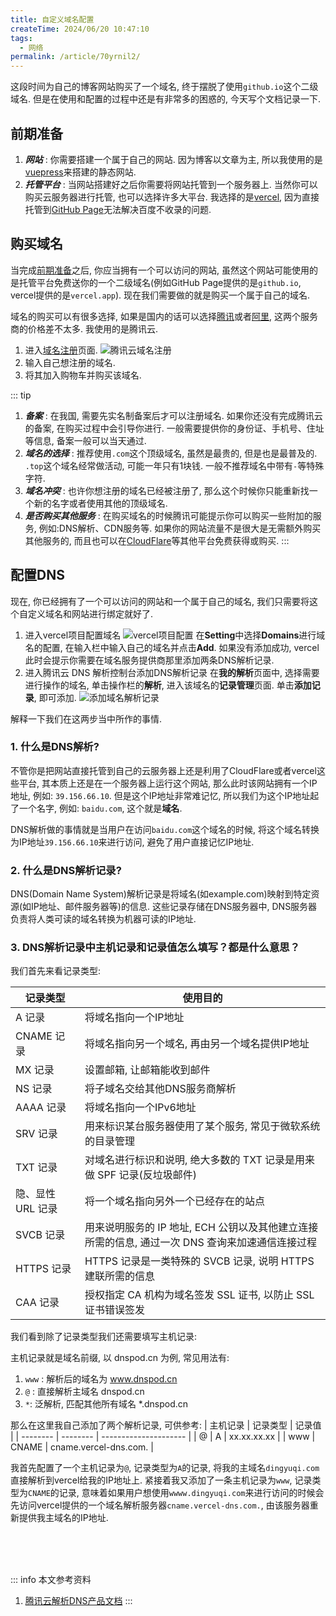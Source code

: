 ```yaml
---
title: 自定义域名配置
createTime: 2024/06/20 10:47:10
tags:
  - 网络
permalink: /article/70yrnil2/
---
```


这段时间为自己的博客网站购买了一个域名, 终于摆脱了使用`github.io`这个二级域名. 但是在使用和配置的过程中还是有非常多的困惑的, 今天写个文档记录一下.
<!-- more -->

## 前期准备
1. ***网站*** : 你需要搭建一个属于自己的网站. 因为博客以文章为主, 所以我使用的是[vuepress](https://vuepress.vuejs.org/)来搭建的静态网站.
2. ***托管平台*** : 当网站搭建好之后你需要将网站托管到一个服务器上. 当然你可以购买云服务器进行托管, 也可以选择许多大平台. 我选择的是[vercel](https://vercel.com/), 因为直接托管到[GitHub Page](https://docs.github.com/zh/pages/getting-started-with-github-pages)无法解决百度不收录的问题.

## 购买域名
当完成[前期准备](#前期准备)之后, 你应当拥有一个可以访问的网站, 虽然这个网站可能使用的是托管平台免费送你的一个二级域名(例如GitHub Page提供的是`github.io`, vercel提供的是`vercel.app`). 现在我们需要做的就是购买一个属于自己的域名.

域名的购买可以有很多选择, 如果是国内的话可以选择[腾讯](https://cloud.tencent.com/)或者[阿里](https://cn.aliyun.com/), 这两个服务商的价格差不太多. 我使用的是腾讯云.

1. 进入[域名注册](https://dnspod.cloud.tencent.com/)页面.
   ![腾讯云域名注册](/screen_shot/Snipaste_2024-06-20_11-11-44.png)
2. 输入自己想注册的域名. 
3. 将其加入购物车并购买该域名.

::: tip
1. ***备案*** : 在我国, 需要先实名制备案后才可以注册域名. 如果你还没有完成腾讯云的备案, 在购买过程中会引导你进行. 一般需要提供你的身份证、手机号、住址等信息, 备案一般可以当天通过.
2. ***域名的选择*** : 推荐使用`.com`这个顶级域名, 虽然是最贵的, 但是也是最普及的. `.top`这个域名经常做活动, 可能一年只有1块钱. 一般不推荐域名中带有`-`等特殊字符.
3. ***域名冲突*** : 也许你想注册的域名已经被注册了, 那么这个时候你只能重新找一个新的名字或者使用其他的顶级域名.
4. ***是否购买其他服务*** : 在购买域名的时候腾讯可能提示你可以购买一些附加的服务, 例如:DNS解析、CDN服务等. 如果你的网站流量不是很大是无需额外购买其他服务的, 而且也可以在[CloudFlare](https://www.cloudflare.com/zh-cn/)等其他平台免费获得或购买.
:::

## 配置DNS
现在, 你已经拥有了一个可以访问的网站和一个属于自己的域名, 我们只需要将这个自定义域名和网站进行绑定就好了.

1. 进入vercel项目配置域名
   ![vercel项目配置](/screen_shot/Snipaste_2024-06-20_11-36-49.png "vercel项目配置")
   在**Setting**中选择**Domains**进行域名的配置, 在输入栏中输入自己的域名并点击**Add**. 如果没有添加成功, vercel此时会提示你需要在域名服务提供商那里添加两条DNS解析记录.
2. 进入腾讯云 DNS 解析控制台添加DNS解析记录
在**我的解析**页面中, 选择需要进行操作的域名, 单击操作栏的**解析**, 进入该域名的**记录管理**页面. 单击**添加记录**, 即可添加.
![添加域名解析记录](/screen_shot/Snipaste_2024-06-20_14-40-46.png "添加域名解析记录")

解释一下我们在这两步当中所作的事情.
### 1. 什么是DNS解析?
不管你是把网站直接托管到自己的云服务器上还是利用了CloudFlare或者vercel这些平台, 其本质上还是在一个服务器上运行这个网站, 那么此时该网站拥有一个IP地址, 例如: `39.156.66.10`. 但是这个IP地址非常难记忆, 所以我们为这个IP地址起了一个名字, 例如: `baidu.com`, 这个就是**域名**.

DNS解析做的事情就是当用户在访问`baidu.com`这个域名的时候, 将这个域名转换为IP地址`39.156.66.10`来进行访问, 避免了用户直接记忆IP地址.

### 2. 什么是DNS解析记录?
DNS(Domain Name System)解析记录是将域名(如example.com)映射到特定资源(如IP地址、邮件服务器等)的信息. 这些记录存储在DNS服务器中, DNS服务器负责将人类可读的域名转换为机器可读的IP地址. 

### 3. DNS解析记录中主机记录和记录值怎么填写？都是什么意思？
我们首先来看记录类型:

| 记录类型          | 使用目的                                                                                        |
| ----------------- | ----------------------------------------------------------------------------------------------- |
| A 记录            | 将域名指向一个IP地址                                                                            |
| CNAME 记录        | 将域名指向另一个域名, 再由另一个域名提供IP地址                                                  |
| MX 记录           | 设置邮箱, 让邮箱能收到邮件                                                                      |
| NS 记录           | 将子域名交给其他DNS服务商解析                                                                   |
| AAAA 记录         | 将域名指向一个IPv6地址                                                                          |
| SRV 记录          | 用来标识某台服务器使用了某个服务, 常见于微软系统的目录管理                                      |
| TXT 记录          | 对域名进行标识和说明, 绝大多数的 TXT 记录是用来做 SPF 记录(反垃圾邮件)                          |
| 隐、显性 URL 记录 | 将一个域名指向另外一个已经存在的站点                                                            |
| SVCB 记录         | 用来说明服务的 IP 地址, ECH 公钥以及其他建立连接所需的信息, 通过一次 DNS 查询来加速通信连接过程 |
| HTTPS 记录        | HTTPS 记录是一类特殊的 SVCB 记录, 说明 HTTPS 建联所需的信息                                     |
| CAA 记录          | 授权指定 CA 机构为域名签发 SSL 证书, 以防止 SSL 证书错误签发                                    |

我们看到除了记录类型我们还需要填写主机记录:

主机记录就是域名前缀, 以 dnspod.cn 为例, 常见用法有: 

1. `www` : 解析后的域名为 www.dnspod.cn
2. `@` : 直接解析主域名 dnspod.cn
3. `*`: 泛解析, 匹配其他所有域名 *.dnspod.cn

那么在这里我自己添加了两个解析记录, 可供参考:
| 主机记录 | 记录类型 | 记录值                |
| -------- | -------- | --------------------- |
| @        | A        | xx.xx.xx.xx           |
| www     | CNAME    | cname.vercel-dns.com. |

我首先配置了一个主机记录为`@`, 记录类型为`A`的记录, 将我的主域名`dingyuqi.com`直接解析到vercel给我的IP地址上. 紧接着我又添加了一条主机记录为`www`, 记录类型为`CNAME`的记录, 意味着如果用户想使用`wwww.dingyuqi.com`来进行访问的时候会先访问vercel提供的一个域名解析服务器`cname.vercel-dns.com.`, 由该服务器重新提供我主域名的IP地址.



<br /><br /><br />

::: info 本文参考资料
1. [腾讯云解析DNS产品文档](https://cloud.tencent.com/document/product/302/38661)
:::
